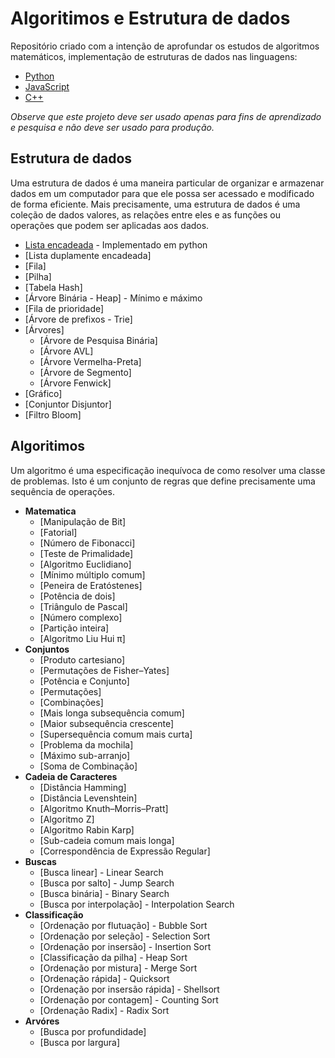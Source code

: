 # Algoritimos e Estrutura de dados
Repositório criado com a intenção de aprofundar os estudos de algoritmos matemáticos, implementação de estruturas de dados nas linguagens: 

* [Python](https://www.python.org/)
* [JavaScript](http://nodejs.org)
* [C++](https://www.cplusplus.com/)
  

*Observe que este projeto deve ser usado apenas para fins de aprendizado e pesquisa e não deve ser usado para produção.*


## Estrutura de dados
Uma estrutura de dados é uma maneira particular de organizar e armazenar dados em um computador para que ele possa ser acessado e modificado de forma eficiente. Mais precisamente, uma estrutura de dados é uma coleção de dados valores, as relações entre eles e as funções ou operações que podem ser aplicadas aos dados.
      
* [Lista encadeada](src/data-structures/linked-list) - Implementado em python
* [Lista duplamente encadeada]
* [Fila]
* [Pilha]
* [Tabela Hash]
* [Árvore Binária - Heap] - Mínimo e máximo
* [Fila de prioridade]
* [Árvore de prefixos - Trie]
* [Árvores]
     * [Árvore de Pesquisa Binária]
     * [Árvore AVL]
     * [Árvore Vermelha-Preta]
     * [Árvore de Segmento]
     * [Árvore Fenwick]
* [Gráfico]
* [Conjuntor Disjuntor]
* [Filtro Bloom]
 
## Algoritimos
Um algoritmo é uma especificação inequívoca de como resolver uma classe de problemas. Isto é um conjunto de regras que define precisamente uma sequência de operações.

* **Matematica**
     * [Manipulação de Bit]
     * [Fatorial]
     * [Número de Fibonacci]
     * [Teste de Primalidade]
     * [Algoritmo Euclidiano]
     * [Mínimo múltiplo comum]
     * [Peneira de Eratóstenes]
     * [Potência de dois]
     * [Triângulo de Pascal]
     * [Número complexo]
     * [Partição inteira]
     * [Algoritmo Liu Hui π]
* **Conjuntos**
     * [Produto cartesiano]
     * [Permutações de Fisher–Yates]
     * [Potência e Conjunto]
     * [Permutações]
     * [Combinações]
     * [Mais longa subsequência comum]
     * [Maior subsequência crescente]
     * [Supersequência comum mais curta]
     * [Problema da mochila]
     * [Máximo sub-arranjo]
     * [Soma de Combinação]
* **Cadeia de Caracteres**
     * [Distância Hamming]
     * [Distância Levenshtein]
     * [Algoritmo Knuth–Morris–Pratt]
     * [Algoritmo Z]
     * [Algoritmo Rabin Karp]
     * [Sub-cadeia comum mais longa]
     * [Correspondência de Expressão Regular]
* **Buscas**
     * [Busca linear] - Linear Search
     * [Busca por salto] - Jump Search
     * [Busca binária] - Binary Search
     * [Busca por interpolação] - Interpolation Search
* **Classificação**  
     * [Ordenação por flutuação] - Bubble Sort
     * [Ordenação por seleção] - Selection Sort
     * [Ordenação por insersão] - Insertion Sort
     * [Classificação da pilha] - Heap Sort
     * [Ordenação por mistura] - Merge Sort
     * [Ordenação rápida] - Quicksort
     * [Ordenação por insersão rápida] - Shellsort
     * [Ordenação por contagem] - Counting Sort
     * [Ordenação Radix] - Radix Sort      
* **Arvóres**
     * [Busca por profundidade]
     * [Busca por largura]

